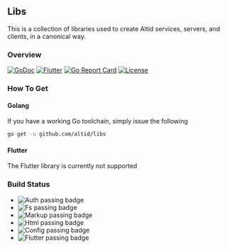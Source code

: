 ## Libs

This is a collection of libraries used to create Altid services, servers, and clients,
in a canonical way.

### Overview


[![GoDoc](https://godoc.org/github.com/golang/gddo?status.svg)](https://godoc.org/github.com/altid/libs) [![Flutter](https://img.shields.io/pub/v/altid_lib)](https://pub.dev/packages/altid_lib) [![Go Report Card](https://goreportcard.com/badge/github.com/altid/libs)](https://goreportcard.com/report/github.com/altid/libs) [![License](http://img.shields.io/:license-mit-blue.svg)](http://doge.mit-license.org)


### How To Get

#### Golang

If you have a working Go toolchain, simply issue the following

```bash
go get -u github.com/altid/libs
```

#### Flutter

The Flutter library is currently not supported

### Build Status

 - ![Auth passing badge](https://github.com/altid/libs/workflows/auth/badge.svg) 
 - ![Fs passing badge](https://github.com/altid/libs/workflows/fs/badge.svg)
 - ![Markup passing badge](https://github.com/altid/libs/workflows/markup/badge.svg)
 - ![Html passing badge](https://github.com/altid/libs/workflows/html/badge.svg)
 - ![Config passing badge](https://github.com/altid/libs/workflows/config/badge.svg)
 - ![Flutter passing badge](https://github.com/altid/libs/workflows/flutter/badge.svg)

